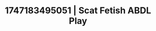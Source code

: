 ---
categories:
- Sneaker fetish
- Choking kink
- Subtle kink
- MILF
- CPR fetish
image: /assets/images/1747183495051.jpg
layout: post
seo:
  description: Featured content with exclusive ABDL Play, Scat Fetish. HD images available.
  keywords: ABDL Play, Scat Fetish
  og_image: /assets/images/1747183495051.jpg
  schema_type: VisualArtwork
tags:
- ABDL Play
- Scat Fetish
- '#1747183495051'
title: 1747183495051 | Scat Fetish ABDL Play
---